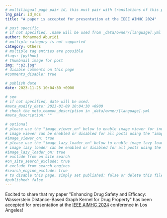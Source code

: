 ```yaml
---
# multilingual page pair id, this must pair with translations of this page. (This name must be unique)
lng_pair: id_mcs
title: "A paper is accepted for presentation at the IEEE AIMHC 2024"

# post specific
# if not specified, .name will be used from _data/owner/[language].yml
author: Mohammed Aburidi
# multiple category is not supported
category: Others
# multiple tag entries are possible
#tags: [python]
# thumbnail image for post
img: ":p2.jpg"
# disable comments on this page
#comments_disable: true

# publish date
date: 2023-11-25 10:04:30 +0900

# seo
# if not specified, date will be used.
#meta_modify_date: 2023-01-09 10:04:30 +0900
# check the meta_common_description in _data/owner/[language].yml
#meta_description: ""

# optional
# please use the "image_viewer_on" below to enable image viewer for individual pages or posts (_posts/ or [language]/_posts folders).
# image viewer can be enabled or disabled for all posts using the "image_viewer_posts: true" setting in _data/conf/main.yml.
#image_viewer_on: true
# please use the "image_lazy_loader_on" below to enable image lazy loader for individual pages or posts (_posts/ or [language]/_posts folders).
# image lazy loader can be enabled or disabled for all posts using the "image_lazy_loader_posts: true" setting in _data/conf/main.yml.
#image_lazy_loader_on: true
# exclude from on site search
#on_site_search_exclude: true
# exclude from search engines
#search_engine_exclude: true
# to disable this page, simply set published: false or delete this file
#published: false
---
```

Excited to share that my paper "Enhancing Drug Safety and Efficacy: Wasserstein Distance-Based Graph Kernel for Drug Property" has been accepted for presentation at the  [IEEE AIMHC 2024](https://www.aimhc.org/) conference in Los Angeles! 





